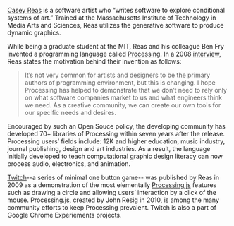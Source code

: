 [Casey Reas](http://reas.com/information) is a software artist who “writes software to explore conditional systems of art.” Trained at the Massachusetts Institute of Technology in Media Arts and Sciences, Reas utilizes the generative software to produce dynamic graphics. 

While being a graduate student at the MIT, Reas and his colleague Ben Fry invented a programming language called [Processing](https://processing.org/). In a 2008 [interview](http://adage.com/article/feature/digital-talent-ben-fry-casey-reas/125765/), Reas states the motivation behind their invention as follows:

>It’s not very common for artists and designers to be the primary authors of programming environment, but this is changing. I hope Processing has helped to demonstrate that we don’t need to rely only on what software companies market to us and what engineers think we need. As a creative community, we can create our own tools for our specific needs and desires.

Encouraged by such an Open Souce policy, the developing community has developed 70+ libraries of Processing within seven years after the release. Processing users’ fields include: 12K and higher education, music industry, journal publishing, design and art industries. As a result, the language initially developed to teach computational graphic design literacy can now process audio, electronics, and animation. 

[Twitch](http://reas.com/twitch/)--a series of minimal one button game-- was published by Reas in 2009 as a demonstration of the most elementally [Processing.js](http://processingjs.org/) features such as drawing a circle and allowing users’ interaction by a click of the mouse. Processing.js, created by John Resig in 2010, is among the many community efforts to keep Processing prevalent. Twitch is also a part of Google Chrome Experiements projects. 
